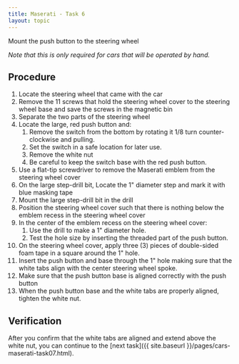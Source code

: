 ```yaml
---
title: Maserati - Task 6
layout: topic
---
```


Mount the push button to the steering wheel

_Note that this is only required for cars that will be operated by hand._

## Procedure

1. Locate the steering wheel that came with the car
2. Remove the 11 screws that hold the steering wheel cover to the steering wheel base and save the screws in the magnetic bin
3. Separate the two parts of the steering wheel
4. Locate the large, red push button and:
	1.  Remove the switch from the bottom by rotating it 1/8 turn counter-clockwise and pulling.
	2.  Set the switch in a safe location for later use.
	2.  Remove the white nut
	3.  Be careful to keep the switch base with the red push button.
4. Use a flat-tip screwdriver to remove the Maserati emblem from the steering wheel cover
5. On the large step-drill bit, Locate the 1" diameter step and mark it with blue masking tape
5. Mount the large step-drill bit in the drill
6. Position the steering wheel cover such that there is nothing below the emblem recess in the steering wheel cover
6. In the center of the emblem recess on the steering wheel cover:
	1. Use the drill to make a 1" diameter hole. 
	1. Test the hole size by inserting the threaded part of the push button. 
7. On the steering wheel cover, apply three (3) pieces of double-sided foam tape in a square around the 1" hole.
8. Insert the push button and base through the 1" hole making sure that the white tabs align with the center steering wheel spoke.
9. Make sure that the push button base is aligned correctly with the push button
10. When the push button base and the white tabs are properly aligned, tighten the white nut.

## Verification

After you confirm that the white tabs are aligned and extend above the white nut, you can continue to the [next task]({{ site.baseurl }}/pages/cars-maserati-task07.html).
